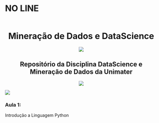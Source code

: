 
<summary>
<summary><h1 style="display: inline-block;">NO LINE</h1></summary>

<h1 align="center"> Mineração de Dados e DataScience</h1>

<p  align="center"  style="border-bottom: none">
<img src="https://user-images.githubusercontent.com/73097560/115834477-dbab4500-a447-11eb-908a-139a6edaec5c.gif">             
<br>
</p>

<h2 align="center"> Repositório da Disciplina DataScience e Mineração de Dados da Unimater </h2>

<p  align="center">
<img src="https://user-images.githubusercontent.com/73097560/115834477-dbab4500-a447-11eb-908a-139a6edaec5c.gif">             
<br>
</p>

![](Imagem/gif.gif)

### Aula 1:

Introdução a Linguagem Python
